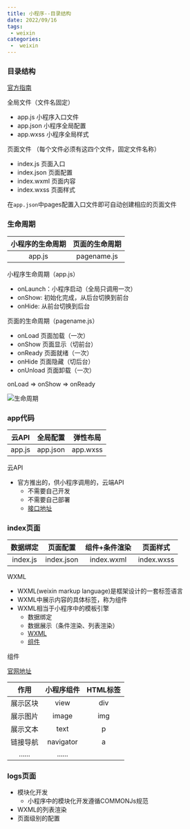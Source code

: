 ```yaml
---
title: 小程序--目录结构
date: 2022/09/16
tags:
 - weixin
categories:
 -  weixin
---
```


### 目录结构
[官方指南](https://developers.weixin.qq.com/miniprogram/dev/framework/)

全局文件（文件名固定）

+ app.js 小程序入口文件
+ app.json 小程序全局配置
+ app.wxss 小程序全局样式

页面文件 （每个文件必须有这四个文件，固定文件名称）

+ index.js 页面入口
+ index.json 页面配置
+ index.wxml 页面内容
+ index.wxss 页面样式

在<code>app.json</code>中pages配置入口文件即可自动创建相应的页面文件

### 生命周期

小程序的生命周期|页面的生命周期
|:-------:|:------:|
app.js|pagename.js

小程序生命周期（app.js）
+ onLaunch：小程序启动（全局只调用一次）
+ onShow: 初始化完成，从后台切换到前台
+ onHide: 从前台切换到后台

页面的生命周期（pagename.js）

+ onLoad 页面加载（一次）
+ onShow 页面显示（切前台）
+ onReady 页面就绪（一次）
+ onHide 页面隐藏（切后台）
+ onUnload 页面卸载（一次）

onLoad => onShow => onReady

<img :src="$withBase('/images/weixin/page.jpg')" alt="生命周期">

### app代码

云API|全局配置|弹性布局
|:-------:|:-------:|:------:|
app.js|app.json|app.wxss

云API
+ 官方推出的，供小程序调用的，云端API
  - 不需要自己开发
  - 不需要自己部署
  - [接口地址](https://developers.weixin.qq.com/miniprogram/dev/api/)

### index页面

数据绑定|页面配置|组件+条件渲染|页面样式
|:-------:|:-------:|:------:|:------:|
index.js|index.json|index.wxml|index.wxss

WXML
+ WXML(weixin markup language)是框架设计的一套标签语言
+ WXML中展示内容的具体标签，称为组件
+ WXML相当于小程序中的模板引擎
  - 数据绑定
  - 数据展示（条件渲染、列表渲染）
  - [WXML](https://developers.weixin.qq.com/miniprogram/dev/reference/wxml/)
  - [组件](https://developers.weixin.qq.com/miniprogram/dev/component/)

组件

[官网地址](https://developers.weixin.qq.com/miniprogram/dev/component/)

作用|小程序组件|HTML标签
|:-------:|:-------:|:------:|
展示区块|view|div
展示图片|image|img
展示文本|text|p
链接导航|navigator|a
......|......||......|

### logs页面

+ 模块化开发
  - 小程序中的模块化开发遵循COMMONJs规范
+ WXML的列表渲染
+ 页面级别的配置
